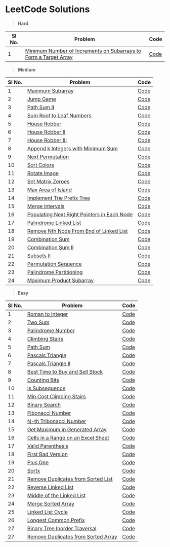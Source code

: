# LeetCode Solutions

> **Hard**

| Sl No. | Problem                                                                                                                                                             | Code                                                                                         |
|--------|---------------------------------------------------------------------------------------------------------------------------------------------------------------------|----------------------------------------------------------------------------------------------|
| 1      | [Minimum Number of Increments on Subarrays to Form a Target Array](https://leetcode.com/problems/minimum-number-of-increments-on-subarrays-to-form-a-target-array/) | [Code](./src/minimum_number_of_increments_on_subarrays_to_form_a_target_array/Solution.java) |

> **Medium**

| Sl No. | Problem                                                                                                                   | Code                                                                    |
|--------|---------------------------------------------------------------------------------------------------------------------------|-------------------------------------------------------------------------|
| 1      | [Maximum Subarray](https://leetcode.com/problems/maximum-subarray/)                                                       | [Code](./src/maximum_subarray/Solution.java)                            |
| 2      | [Jump Game](https://leetcode.com/problems/jump-game/)                                                                     | [Code](./src/jump_game/Solution.java)                                   |
| 3      | [Path Sum II](https://leetcode.com/problems/path-sum-ii/)                                                                 | [Code](./src/path_sum_ii/Solution.java)                                 |
| 4      | [Sum Root to Leaf Numbers](https://leetcode.com/problems/sum-root-to-leaf-numbers/)                                       | [Code](./src/sum_root_to_leaf_numbers/Solution.java)                    |
| 5      | [House Robber](https://leetcode.com/problems/house-robber/)                                                               | [Code](./src/house_robber/Solution.java)                                |
| 6      | [House Robber II](https://leetcode.com/problems/house-robber-ii/)                                                         | [Code](./src/house_robber_ii/Solution.java)                             |
| 7      | [House Robber III](https://leetcode.com/problems/house-robber-iii/)                                                       | [Code](./src/house_robber_iii/Solution.java)                            |
| 8      | [Append k Integers with Minimum Sum](https://leetcode.com/problems/append-k-integers-with-minimal-sum/)                   | [Code](./src/append_k_integers_with_minimal_sum/Solution.java)          |
| 9      | [Next Permutation](https://leetcode.com/problems/next-permutation/)                                                       | [Code](./src/next_permutation/Solution.java)                            |
| 10     | [Sort Colors](https://leetcode.com/problems/sort-colors/)                                                                 | [Code](./src/sort_colors/Solution.java)                                 |
| 11     | [Rotate Image](https://leetcode.com/problems/rotate-image/)                                                               | [Code](./src/rotate_image/Solution.java)                                |
| 12     | [Set Matrix Zeroes](https://leetcode.com/problems/set-matrix-zeroes/)                                                     | [Code](./src/set_matrix_zeroes/Solution.java)                           |
| 13     | [Max Area of Island](https://leetcode.com/problems/max-area-of-island/)                                                   | [Code](./src/max_area_of_island/Solution.java)                          |
| 14     | [Implement Trie Prefix Tree](https://leetcode.com/problems/implement-trie-prefix-tree/)                                   | [Code](./src/implement_trie_prefix_tree/Trie.java)                      |
| 15     | [Merge Intervals](https://leetcode.com/problems/merge-intervals/)                                                         | [Code](./src/merge_intervals/Solution.java)                             |
| 16     | [Populating Next Right Pointers in Each Node](https://leetcode.com/problems/populating-next-right-pointers-in-each-node/) | [Code](./src/populating_next_right_pointers_in_each_node/Solution.java) |
| 17     | [Palindrome Linked List](https://leetcode.com/problems/palindrome-linked-list/)                                           | [Code](./src/palindrome_linked_list/Solution.java)                      |
| 18     | [Remove Nth Node From End of Linked List](https://leetcode.com/problems/remove-nth-node-from-end-of-list/)                | [Code](./src/remove_nth_node_from_end_of_linked_list/Solution.java)     |
| 19     | [Combination Sum](https://leetcode.com/problems/combination-sum/)                                                         | [Code](./src/combination_sum/Solution.java)                             |
| 20     | [Combination Sum II](https://leetcode.com/problems/combination-sum-ii/)                                                   | [Code](./src/combination_sum_ii/Solution.java)                          |
| 21     | [Subsets II](https://leetcode.com/problems/subsets-ii/)                                                                   | [Code](./src/subsets_II/Solution.java)                                  |
| 22     | [Permutation Sequence](https://leetcode.com/problems/permutation-sequence/)                                               | [Code](./src/permutation_sequence/Solution.java)                        |
| 23     | [Palindrome Partitioning](https://leetcode.com/problems/palindrome-partitioning/)                                         | [Code](./src/palindrome_partitioning/Solution.java)                        |
| 24     | [Maximum Product Subarray](https://leetcode.com/problems/maximum-product-subarray/)                                       | [Code](./src/maximum_product_subarray/Solution.java)                        |

> **Easy**

| Sl No. | Problem                                                                                                   | Code                                                            |
|--------|-----------------------------------------------------------------------------------------------------------|-----------------------------------------------------------------|
| 1      | [Roman to Integer](https://leetcode.com/problems/roman-to-integer)                                        | [Code](./src/roman_to_integer/Solution.java)                    |
| 2      | [Two Sum](https://leetcode.com/problems/two-sum)                                                          | [Code](./src/two_sum/Solution.java)                             |
| 3      | [Palindrome Number](https://leetcode.com/problems/palindrome-number/)                                     | [Code](./src/palindrome_number/Solution.java)                   |
| 4      | [Climbing Stairs](https://leetcode.com/problems/climbing-stairs/)                                         | [Code](./src/climbing_stairs/Solution.java)                     |
| 5      | [Path Sum](https://leetcode.com/problems/path-sum/)                                                       | [Code](./src/path_sum/Solution.java)                            | 
| 6      | [Pascals Triangle](https://leetcode.com/problems/pascals-triangle/)                                       | [Code](./src/pascals_triangle/Solution.java)                    | 
| 7      | [Pascals Triangle II](https://leetcode.com/problems/pascals-triangle-ii/)                                 | [Code](./src/pascals_triangle_ii/Solution.java)                 | 
| 8      | [Best Time to Buy and Sell Stock](https://leetcode.com/problems/best-time-to-buy-and-sell-stock/)         | [Code](./src/best_time_to_buy_and_sell_stock/Solution.java)     | 
| 9      | [Counting Bits](https://leetcode.com/problems/counting-bits/)                                             | [Code](./src/counting_bits/Solution.java)                       | 
| 10     | [Is Subsequence](https://leetcode.com/problems/is-subsequence/)                                           | [Code](./src/is_subsequence/Solution.java)                      | 
| 11     | [Min Cost Climbing Stairs](https://leetcode.com/problems/min-cost-climbing-stairs/)                       | [Code](./src/min_cost_climbing_stairs/Solution.java)            | 
| 12     | [Binary Search](https://leetcode.com/problems/binary-search/)                                             | [Code](./src/binary_search/Solution.java)                       | 
| 13     | [Fibonacci Number](https://leetcode.com/problems/fibonacci-number/)                                       | [Code](./src/fibonacci_number/Solution.java)                    | 
| 14     | [N-th Tribonacci Number](https://leetcode.com/problems/n-th-tribonacci-number/)                           | [Code](./src/n_th_tribonacci_number/Solution.java)              | 
| 15     | [Get Maximum in Generated Array](https://leetcode.com/problems/get-maximum-in-generated-array/)           | [Code](./src/get_maximum_in_generated_array/Solution.java)      | 
| 16     | [Cells in a Range on an Excel Sheet](https://leetcode.com/problems/cells-in-a-range-on-an-excel-sheet/)   | [Code](./src/cells_in_a_range_on_an_excel_sheet/Solution.java)  | 
| 17     | [Valid Parenthesis](https://leetcode.com/problems/valid-parentheses/)                                     | [Code](./src/valid_parentheses/Solution.java)                   | 
| 18     | [First Bad Version](https://leetcode.com/problems/first-bad-version/)                                     | [Code](./src/first_bad_version/Solution.java)                   | 
| 19     | [Plus One](https://leetcode.com/problems/plus-one/)                                                       | [Code](./src/plus_one/Solution.java)                            | 
| 20     | [Sqrtx](https://leetcode.com/problems/sqrtx/)                                                             | [Code](./src/sqrtx/Solution.java)                               | 
| 21     | [Remove Duplicates from Sorted List](https://leetcode.com/problems/remove-duplicates-from-sorted-list/)   | [Code](./src/remove_duplicates_from_sorted_list/Solution.java)  | 
| 22     | [Reverse Linked List](https://leetcode.com/problems/reverse-linked-list/)                                 | [Code](./src/reverse_linked_list/Solution.java)                 | 
| 23     | [Middle of the Linked List](https://leetcode.com/problems/middle-of-the-linked-list/)                     | [Code](./src/middle_of_the_linked_list/Solution.java)           | 
| 24     | [Merge Sorted Array](https://leetcode.com/problems/merge-sorted-array/)                                   | [Code](./src/merge_sorted_array/Solution.java)                  | 
| 25     | [Linked List Cycle](https://leetcode.com/problems/linked-list-cycle/)                                     | [Code](./src/linked_list_cycle/Solution.java)                   | 
| 26     | [Longest Common Prefix](https://leetcode.com/problems/longest-common-prefix/)                             | [Code](./src/longest_common_prefix/Solution.java)               | 
| 27     | [Binary Tree Inorder Traversal](https://leetcode.com/problems/binary-tree-inorder-traversal/)             | [Code](./src/binary_tree_inorder_traversal/Solution.java)       | 
| 27     | [Remove Duplicates from Sorted Array](https://leetcode.com/problems/remove-duplicates-from-sorted-array/) | [Code](./src/remove_duplicates_from_sorted_array/Solution.java) | 

